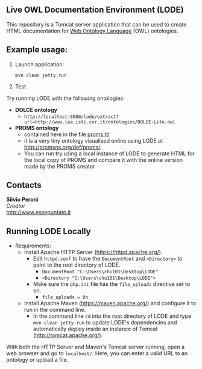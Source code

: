 ## Live OWL Documentation Environment (LODE)
This repository is a Tomcat server application that can be used to create HTML documentation for [Web Ontology Language](https://www.w3.org/OWL/) (OWL) ontologies.


## Example usage:

1. Launch application:

	`mvn clean jetty:run`

2. Test

Try running LODE with the following ontologies:

* **DOLCE ontology**
	* `http://localhost:8080/lode/extract?url=http://www.loa.istc.cnr.it/ontologies/DOLCE-Lite.owl`
* **PROMS ontology**
	* contained here in the file [proms.ttl](proms.ttl)
	* it is a very tiny ontology visualised online using LODE at <http://promsns.org/def/proms/>.
	* You can run try using a local instance of LODE to generate HTML for the local copy of PROMS and compare it with the online version made by the PROMS creator


## Contacts
**Silvio Peroni**  
*Creator*  
<http://www.essepuntato.it>


## Running LODE Locally
* Requirements:
	* Install Apache HTTP Server (https://httpd.apache.org/).
		* Edit `httpd.conf` to have the `DocumentRoot` and `<Directory>` to point to the root directory of LODE.
			* `DocumentRoot "C:\Users\chu101\Desktop\LODE"`
			* `<Directory "C:\Users\chu101\Desktop\LODE">`
		* Make sure the `php.ini` file has the `file_uploads` directive set to on.
			* `file_uploads = On`
	* Install Apache Maven (https://maven.apache.org/) and configure it to run in the command line.
		* In the command line `cd` into the root directory of LODE and type `mvn clean jetty:run` to update LODE's dependencies and automatically deploy inside an instance of Tomcat (http://tomcat.apache.org/). 

With both the HTTP Server and Maven's Tomcat server running, open a web browser and go to `localhost/`. Here, you can enter a valid URL to an ontology or upload a file. 